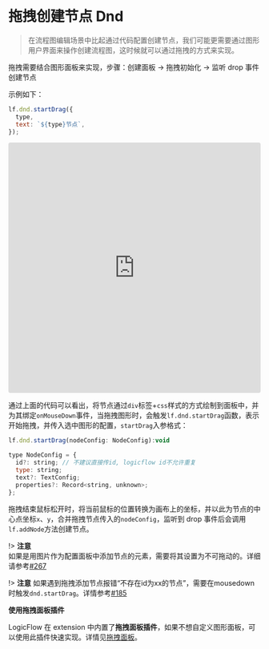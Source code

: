 # 拖拽创建节点 Dnd

> 在流程图编辑场景中比起通过代码配置创建节点，我们可能更需要通过图形用户界面来操作创建流程图，这时候就可以通过拖拽的方式来实现。

拖拽需要结合图形面板来实现，步骤：创建面板 → 拖拽初始化 → 监听 drop 事件创建节点

示例如下：

```js
lf.dnd.startDrag({
  type,
  text: `${type}节点`,
});
```

<iframe src="https://codesandbox.io/embed/logicflow-base18-odj3g?fontsize=14&hidenavigation=1&theme=dark&view=preview"
     style="width:100%; height:500px; border:0; border-radius: 4px; overflow:hidden;"
     title="logicflow-base18"
     allow="accelerometer; ambient-light-sensor; camera; encrypted-media; geolocation; gyroscope; hid; microphone; midi; payment; usb; vr; xr-spatial-tracking"
     sandbox="allow-forms allow-modals allow-popups allow-presentation allow-same-origin allow-scripts"
   ></iframe>

通过上面的代码可以看出，将节点通过`div`标签+`css`样式的方式绘制到面板中，并为其绑定`onMouseDown`事件，当拖拽图形时，会触发`lf.dnd.startDrag`函数，表示开始拖拽，并传入选中图形的配置，`startDrag`入参格式：

```js
lf.dnd.startDrag(nodeConfig: NodeConfig):void

type NodeConfig = {
  id?: string; // 不建议直接传id, logicflow id不允许重复
  type: string;
  text?: TextConfig;
  properties?: Record<string, unknown>;
};
```

拖拽结束鼠标松开时，将当前鼠标的位置转换为画布上的坐标，并以此为节点的中心点坐标`x`、`y`，合并拖拽节点传入的`nodeConfig`，监听到 drop 事件后会调用`lf.addNode`方法创建节点。

!> **注意**  
如果是用图片作为配置面板中添加节点的元素，需要将其设置为不可拖动的。详细请参考[#267](https://github.com/didi/LogicFlow/issues/267)

!> **注意**
如果遇到拖拽添加节点报错“不存在id为xx的节点”，需要在mousedown时触发`dnd.startDrag`。详情参考[#185](https://github.com/didi/LogicFlow/issues/185)


**使用拖拽面板插件**

LogicFlow 在 extension 中内置了**拖拽面板插件**，如果不想自定义图形面板，可以使用此插件快速实现。详情见[拖拽面板](zh/guide/extension/component-dnd-panel)。
